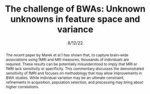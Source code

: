 ---
title: "The challenge of BWAs: Unknown unknowns in feature space and variance"

date: 8/12/22
authors_string: Peter Bandettini, Javier Gonzalez-Castillo, D.A. Handwerker, Paul Taylor, Gang Chen, Adam Thomas
authors:
   - Peter Bandettini
   - Javier Gonzalez-Castillo
   - D.A. Handwerker
   - Paul Taylor
   - Gang Chen
   - Adam Thomas
author_ids:
   - peter_bandettini
   - javier_gonzalezcastillo
   - dan_handwerker
journal: 'Med'
volume: 3.0
issue: 8.0
pages: 526-531
book_title: ''
publisher: ''
isbn: 
abstract: 'The recent paper by Marek et al.1 has shown that, to capture brain-wide associations using fMRI and MRI measures, thousands of individuals are required. These results can be potentially misunderstood to imply that MRI or fMRI lack sensitivity or specificity. This commentary discusses the demonstrated sensitivity of fMRI and focuses on methodology that may allow improvements in BWA studies. While individual variation may be an ultimate constraint, refinements in acquisition, population selection, and processing may bring about higher correlations.'
project_id: education
paper_url: https://www.cell.com/med/fulltext/S2666-6340(22)00312-9?_returnURL=https%3A%2F%2Flinkinghub.elsevier.com%2Fretrieve%2Fpii%2FS2666634022003129%3Fshowall%3Dtrue
doi: 10.1016/j.medj.2022.07.002
data_loc: ''
code_loc: ''
file: '/assets/publications/'
file_name: ''
type: journal_article
pub_str: 'Med (8/12) 3 (8)526-531'
layout: publication 
---